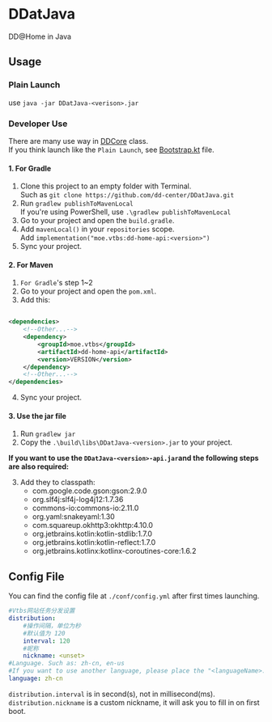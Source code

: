 # DDatJava

DD@Home in Java

## Usage

### Plain Launch

use `java -jar DDatJava-<verison>.jar`

### Developer Use

There are many use way in [DDCore](src/main/kotlin/moe/vtbs/DDCore.kt) class.  
If you think launch like the `Plain Launch`, see [Bootstrap.kt](src/main/kotlin/moe/vtbs/Bootstrap.kt) file.

#### 1. For Gradle

1. Clone this project to an empty folder with Terminal.  
   Such as `git clone https://github.com/dd-center/DDatJava.git`
2. Run `gradlew publishToMavenLocal`  
   If you're using PowerShell, use `.\gradlew publishToMavenLocal`
3. Go to your project and open the `build.gradle`.
4. Add `mavenLocal()` in your `repositories` scope.  
   Add `implementation("moe.vtbs:dd-home-api:<version>")`
5. Sync your project.

#### 2. For Maven

1. `For Gradle`'s step 1~2
2. Go to your project and open the `pom.xml`.
3. Add this:

```xml

<dependencies>
    <!--Other...-->
    <dependency>
        <groupId>moe.vtbs</groupId>
        <artifactId>dd-home-api</artifactId>
        <version>VERSION</version>
    </dependency>
    <!--Other...-->
</dependencies>
```

4. Sync your project.

#### 3. Use the jar file

1. Run `gradlew jar`
2. Copy the `.\build\libs\DDatJava-<version>.jar` to your project.

**If you want to use the `DDatJava-<version>-api.jar`and the following steps are also required:**

3. Add they to classpath:
    - com.google.code.gson:gson:2.9.0
    - org.slf4j:slf4j-log4j12:1.7.36
    - commons-io:commons-io:2.11.0
    - org.yaml:snakeyaml:1.30
    - com.squareup.okhttp3:okhttp:4.10.0
    - org.jetbrains.kotlin:kotlin-stdlib:1.7.0
    - org.jetbrains.kotlin:kotlin-reflect:1.7.0
    - org.jetbrains.kotlinx:kotlinx-coroutines-core:1.6.2

## Config File

You can find the config file at `./conf/config.yml` after first times launching.

```yaml
#Vtbs网站任务分发设置
distribution:
    #操作间隔，单位为秒
    #默认值为 120
    interval: 120
    #昵称
    nickname: <unset>
#Language. Such as: zh-cn, en-us
#If you want to use another language, please place the "<languageName>.ini" file under Classpath://lang/
language: zh-cn
```

`distribution.interval` is in second(s), not in millisecond(ms).  
`distribution.nickname` is a custom nickname, it will ask you to fill in on first boot.